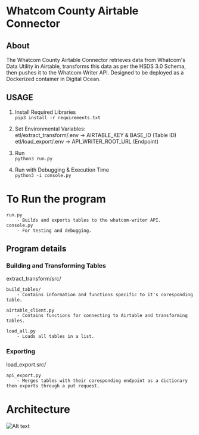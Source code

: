 # Whatcom County Airtable Connector

## About
The Whatcom County Airtable Connector retrieves data from Whatcom's Data Utility in Airtable, transforms this data as per the HSDS 3.0 Schema, then pushes it to the Whatcom Writer API. Designed to be deployed as a Dockerized container in Digital Ocean.


## USAGE
1. Install Required Libraries   
```pip3 install -r requirements.txt```

2. Set Environmental Variables:  
    etl/extract_transform/.env -> AIRTABLE_KEY & BASE_ID (Table ID)  
    etl/load_export/.env -> API_WRITER_ROOT_URL (Endpoint)  

3. Run  
```python3 run.py```

4. Run with Debugging & Execution Time   
```python3 -i console.py```



# To Run the program
    run.py  
        - Builds and exports tables to the whatcom-writer API.    
    console.py  
        - For testing and debugging.  

## Program details
### Building and Transforming Tables
extract_transform/src/   

    build_tables/  
        - Contains information and functions specific to it's coresponding table.  
          
    airtable_client.py  
        - Contains functions for connecting to Airtable and transforming tables.  
          
    load_all.py  
        - Loads all tables in a list.  
### Exporting
load_export.src/  
    
    api_export.py  
        - Merges tables with their coresponding endpoint as a dictionary then exports through a put request.  

# Architecture

![Alt text](architecture_diagram.png?raw=true "Title")
